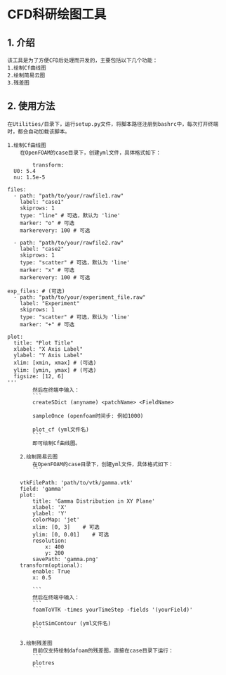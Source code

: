 # CFD科研绘图工具

## 1. 介绍
    该工具是为了方便CFD后处理而开发的，主要包括以下几个功能：
    1.绘制Cf曲线图
    2.绘制简易云图
    3.残差图

## 2. 使用方法
    在Utilities/目录下，运行setup.py文件，将脚本路径注册到bashrc中，每次打开终端时，都会自动加载该脚本。

    1.绘制Cf曲线图
        在OpenFOAM的case目录下，创建yml文件，具体格式如下：
```
        transform:
  U0: 5.4
  nu: 1.5e-5

files:
  - path: "path/to/your/rawfile1.raw"
    label: "case1"
    skiprows: 1
    type: "line" # 可选，默认为 'line'
    marker: "o" # 可选
    markerevery: 100 # 可选
    
  - path: "path/to/your/rawfile2.raw"
    label: "case2"
    skiprows: 1
    type: "scatter" # 可选，默认为 'line'
    marker: "x" # 可选
    markerevery: 100 # 可选

exp_files: # (可选)
  - path: "path/to/your/experiment_file.raw"
    label: "Experiment"
    skiprows: 1
    type: "scatter" # 可选，默认为 'line'
    marker: "+" # 可选

plot:
  title: "Plot Title"
  xlabel: "X Axis Label"
  ylabel: "Y Axis Label"
  xlim: [xmin, xmax] # (可选)
  ylim: [ymin, ymax] # (可选)
  figsize: [12, 6]
'''
        然后在终端中输入：
        ```
        createSDict (anyname) <patchName> <FieldName>

        sampleOnce (openfoam时间步: 例如1000)

        plot_cf (yml文件名)
        ```
        即可绘制Cf曲线图。

    2.绘制简易云图
        在OpenFOAM的case目录下，创建yml文件，具体格式如下：
        ```
        
    vtkFilePath: 'path/to/vtk/gamma.vtk'
    field: 'gamma'
    plot:
        title: 'Gamma Distribution in XY Plane'
        xlabel: 'X'
        ylabel: 'Y'
        colorMap: 'jet'
        xlim: [0, 3]    # 可选
        ylim: [0, 0.01]    # 可选
        resolution:
            x: 400
            y: 200
        savePath: 'gamma.png'
    transform(optional):
        enable: True
        x: 0.5

        ```
        然后在终端中输入：
        ```
        foamToVTK -times yourTimeStep -fields '(yourField)'

        plotSimContour (yml文件名)
        ```

    3.绘制残差图
        目前仅支持绘制dafoam的残差图，直接在case目录下运行：
        ```
        plotres
        ```